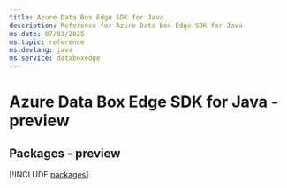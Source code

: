 ```yaml
---
title: Azure Data Box Edge SDK for Java
description: Reference for Azure Data Box Edge SDK for Java
ms.date: 07/03/2025
ms.topic: reference
ms.devlang: java
ms.service: databoxedge
---
```

# Azure Data Box Edge SDK for Java - preview
## Packages - preview
[!INCLUDE [packages](data-box-edge-index.md)]
